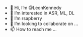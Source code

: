 - 👋 Hi, I’m @LeonKennedy
- 👀 I’m interested in ASR, ML, DL
- 🌱 I’m rsapberry
- 💞️ I’m looking to collaborate on ...
- 📫 How to reach me ...

<!---
LeonKennedy/LeonKennedy is a ✨ special ✨ repository because its `README.md` (this file) appears on your GitHub profile.
You can click the Preview link to take a look at your changes.
--->

